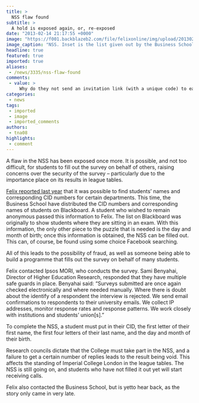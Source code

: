 ```yaml
---
title: >
  NSS flaw found
subtitle: >
  A hold is exposed again, or, re-exposed
date: "2013-02-14 21:17:55 +0000"
image: "https://f001.backblazeb2.com/file/felixonline/img/upload/201302142118-tna08-nss.jpg"
image_caption: "NSS. Inset is the list given out by the Business School on Blackboard"
headline: true
featured: true
imported: true
aliases:
 - /news/3335/nss-flaw-found
comments:
 - value: >
     Why do they not send an invitation link (with a unique code) to each student by email? That would make it easier for students to complete (no filling in the CID, DOB, etc.) AND far more secure.,It's terrible that Imperial decided to play Guardian ranking game and care about bullshit like NSS. <br> <br>I find it sad that emails like these: <br>"If everyone was fully satisfied with their degree, we would be ranked above Oxford and Cambridge <br>The league table rankings affect how your degree is seen by employers <br>Clarification: I am definitely not suggesting that you should blindly select "very satisfied" for everything. It would be very wrong of me to suggest that you do such a thing." <br> <br>(Department of Computing) <br> <br>are being sent out to students.
categories:
 - news
tags:
 - imported
 - image
 - imported_comments
authors:
 - tna08
highlights:
 - comment
---
```


A flaw in the NSS has been exposed once more. It is possible, and not too difficult, for students to fill out the survey on behalf of others, raising concerns over the security of the survey – particularly due to the importance place on its results in league tables.

[Felix reported last year](http://felixonline.co.uk/news/2212/flaws-exposed-in-national-student-survey/) that it was possible to find students’ names and corresponding CID numbers for certain departments. This time, the Business School have distributed the CID numbers and corresponding names of students on Blackboard. A student who wished to remain anonymous passed this information to Felix. The list on Blackboard was originally to show students where they are sitting in an exam. With this information, the only other piece to the puzzle that is needed is the day and month of birth; once this information is obtained, the NSS can be filled out. This can, of course, be found using some choice Facebook searching.

All of this leads to the possibility of fraud, as well as someone being able to build a programme that fills out the survey on behalf of many students.

Felix contacted Ipsos MORI, who conducts the survey. Sami Benyahai, Director of Higher Education Research, responded that they have multiple safe guards in place. Benyahai said: “Surveys submitted are once again checked electronically and where needed manually. Where there is doubt about the identify of a respondent the interview is rejected. We send email confirmations to respondents to their university emails. We collect IP addresses, monitor response rates and response patterns. We work closely with institutions and students’ union[s].”

To complete the NSS, a student must put in their CID, the first letter of their first name, the first four letters of their last name, and the day and month of their birth.

Research councils dictate that the College must take part in the NSS, and a failure to get a certain number of replies leads to the result being void. This affects the standing of Imperial College London in the league tables. The NSS is still going on, and students who have not filled it out yet will start receiving calls.

Felix also contacted the Business School, but is yetto hear back, as the story only came in very late.
